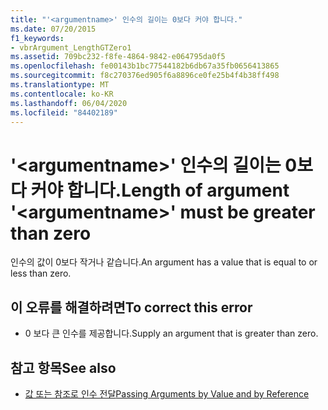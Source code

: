 ```yaml
---
title: "'<argumentname>' 인수의 길이는 0보다 커야 합니다."
ms.date: 07/20/2015
f1_keywords:
- vbrArgument_LengthGTZero1
ms.assetid: 709bc232-f8fe-4864-9842-e064795da0f5
ms.openlocfilehash: fe00143b1bc77544182b6db67a35fb0656413865
ms.sourcegitcommit: f8c270376ed905f6a8896ce0fe25b4f4b38ff498
ms.translationtype: MT
ms.contentlocale: ko-KR
ms.lasthandoff: 06/04/2020
ms.locfileid: "84402189"
---
```

# <a name="length-of-argument-argumentname-must-be-greater-than-zero"></a><span data-ttu-id="d166b-102">'\<argumentname>' 인수의 길이는 0보다 커야 합니다.</span><span class="sxs-lookup"><span data-stu-id="d166b-102">Length of argument '\<argumentname>' must be greater than zero</span></span>
<span data-ttu-id="d166b-103">인수의 값이 0보다 작거나 같습니다.</span><span class="sxs-lookup"><span data-stu-id="d166b-103">An argument has a value that is equal to or less than zero.</span></span>  
  
## <a name="to-correct-this-error"></a><span data-ttu-id="d166b-104">이 오류를 해결하려면</span><span class="sxs-lookup"><span data-stu-id="d166b-104">To correct this error</span></span>  
  
- <span data-ttu-id="d166b-105">0 보다 큰 인수를 제공합니다.</span><span class="sxs-lookup"><span data-stu-id="d166b-105">Supply an argument that is greater than zero.</span></span>  
  
## <a name="see-also"></a><span data-ttu-id="d166b-106">참고 항목</span><span class="sxs-lookup"><span data-stu-id="d166b-106">See also</span></span>

- [<span data-ttu-id="d166b-107">값 또는 참조로 인수 전달</span><span class="sxs-lookup"><span data-stu-id="d166b-107">Passing Arguments by Value and by Reference</span></span>](../programming-guide/language-features/procedures/passing-arguments-by-value-and-by-reference.md)
